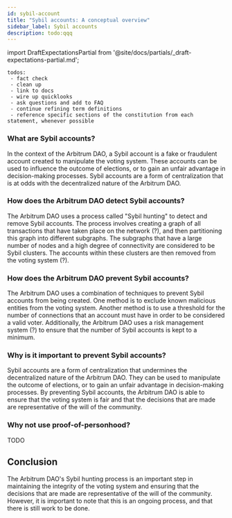 ```yaml
---
id: sybil-account
title: "Sybil accounts: A conceptual overview"
sidebar_label: Sybil accounts
description: todo:qqq
---
```


import DraftExpectationsPartial from '@site/docs/partials/_draft-expectations-partial.md'; 

<DraftExpectationsPartial />

```
todos: 
 - fact check
 - clean up
 - link to docs
 - wire up quicklooks
 - ask questions and add to FAQ
 - continue refining term definitions
 - reference specific sections of the constitution from each statement, whenever possible
```

### What are Sybil accounts?

In the context of the Arbitrum DAO, a Sybil account is a fake or fraudulent account created to manipulate the voting system. These accounts can be used to influence the outcome of elections, or to gain an unfair advantage in decision-making processes. Sybil accounts are a form of centralization that is at odds with the decentralized nature of the Arbitrum DAO.

### How does the Arbitrum DAO detect Sybil accounts?

The Arbitrum DAO uses a process called "Sybil hunting" to detect and remove Sybil accounts. The process involves creating a graph of all transactions that have taken place on the network (?), and then partitioning this graph into different subgraphs. The subgraphs that have a large number of nodes and a high degree of connectivity are considered to be Sybil clusters. The accounts within these clusters are then removed from the voting system (?).

### How does the Arbitrum DAO prevent Sybil accounts?

The Arbitrum DAO uses a combination of techniques to prevent Sybil accounts from being created. One method is to exclude known malicious entities from the voting system. Another method is to use a threshold for the number of connections that an account must have in order to be considered a valid voter. Additionally, the Arbitrum DAO uses a risk management system (?) to ensure that the number of Sybil accounts is kept to a minimum.

### Why is it important to prevent Sybil accounts?

Sybil accounts are a form of centralization that undermines the decentralized nature of the Arbitrum DAO. They can be used to manipulate the outcome of elections, or to gain an unfair advantage in decision-making processes. By preventing Sybil accounts, the Arbitrum DAO is able to ensure that the voting system is fair and that the decisions that are made are representative of the will of the community.

### Why not use proof-of-personhood? 

TODO


## Conclusion

The Arbitrum DAO's Sybil hunting process is an important step in maintaining the integrity of the voting system and ensuring that the decisions that are made are representative of the will of the community. However, it is important to note that this is an ongoing process, and that there is still work to be done.